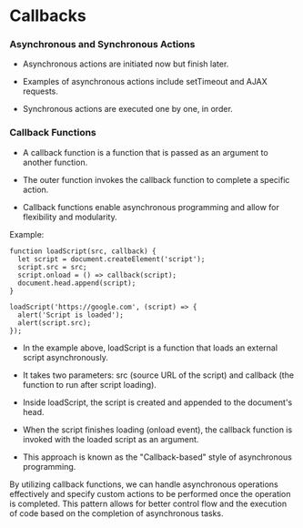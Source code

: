 
# Callbacks

### Asynchronous and Synchronous Actions

- Asynchronous actions are initiated now but finish later.

- Examples of asynchronous actions include setTimeout and AJAX requests.

- Synchronous actions are executed one by one, in order.

### Callback Functions

- A callback function is a function that is passed as an argument to another function.

- The outer function invokes the callback function to complete a specific action.

- Callback functions enable asynchronous programming and allow for flexibility and modularity.

Example:
```
function loadScript(src, callback) {
  let script = document.createElement('script');
  script.src = src;
  script.onload = () => callback(script);
  document.head.append(script);
}

loadScript('https://google.com', (script) => {
  alert('Script is loaded');
  alert(script.src);
});
```
- In the example above, loadScript is a function that loads an external script asynchronously.

- It takes two parameters: src (source URL of the script) and callback (the function to run after script loading).

- Inside loadScript, the script is created and appended to the document's head.

- When the script finishes loading (onload event), the callback function is invoked with the loaded script as an argument.

- This approach is known as the "Callback-based" style of asynchronous programming.

By utilizing callback functions, we can handle asynchronous operations effectively and specify custom actions to be performed once the operation is completed. This pattern allows for better control flow and the execution of code based on the completion of asynchronous tasks.